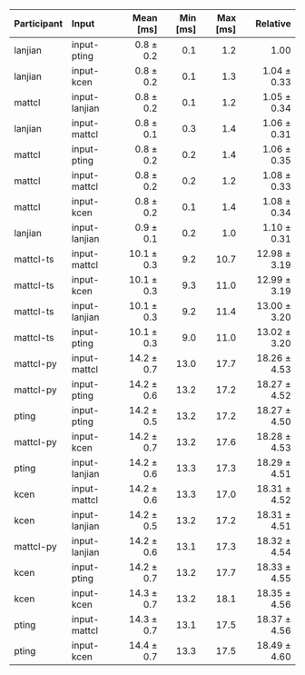 | Participant | Input | Mean [ms] | Min [ms] | Max [ms] | Relative |
|:---|:---|---:|---:|---:|---:|
| lanjian | input-pting | 0.8 ± 0.2 | 0.1 | 1.2 | 1.00 |
| lanjian | input-kcen | 0.8 ± 0.2 | 0.1 | 1.3 | 1.04 ± 0.33 |
| mattcl | input-lanjian | 0.8 ± 0.2 | 0.1 | 1.2 | 1.05 ± 0.34 |
| lanjian | input-mattcl | 0.8 ± 0.1 | 0.3 | 1.4 | 1.06 ± 0.31 |
| mattcl | input-pting | 0.8 ± 0.2 | 0.2 | 1.4 | 1.06 ± 0.35 |
| mattcl | input-mattcl | 0.8 ± 0.2 | 0.2 | 1.2 | 1.08 ± 0.33 |
| mattcl | input-kcen | 0.8 ± 0.2 | 0.1 | 1.4 | 1.08 ± 0.34 |
| lanjian | input-lanjian | 0.9 ± 0.1 | 0.2 | 1.0 | 1.10 ± 0.31 |
| mattcl-ts | input-mattcl | 10.1 ± 0.3 | 9.2 | 10.7 | 12.98 ± 3.19 |
| mattcl-ts | input-kcen | 10.1 ± 0.3 | 9.3 | 11.0 | 12.99 ± 3.19 |
| mattcl-ts | input-lanjian | 10.1 ± 0.3 | 9.2 | 11.4 | 13.00 ± 3.20 |
| mattcl-ts | input-pting | 10.1 ± 0.3 | 9.0 | 11.0 | 13.02 ± 3.20 |
| mattcl-py | input-mattcl | 14.2 ± 0.7 | 13.0 | 17.7 | 18.26 ± 4.53 |
| mattcl-py | input-pting | 14.2 ± 0.6 | 13.2 | 17.2 | 18.27 ± 4.52 |
| pting | input-pting | 14.2 ± 0.5 | 13.2 | 17.2 | 18.27 ± 4.50 |
| mattcl-py | input-kcen | 14.2 ± 0.7 | 13.2 | 17.6 | 18.28 ± 4.53 |
| pting | input-lanjian | 14.2 ± 0.6 | 13.3 | 17.3 | 18.29 ± 4.51 |
| kcen | input-mattcl | 14.2 ± 0.6 | 13.3 | 17.0 | 18.31 ± 4.52 |
| kcen | input-lanjian | 14.2 ± 0.5 | 13.2 | 17.2 | 18.31 ± 4.51 |
| mattcl-py | input-lanjian | 14.2 ± 0.6 | 13.1 | 17.3 | 18.32 ± 4.54 |
| kcen | input-pting | 14.2 ± 0.7 | 13.2 | 17.7 | 18.33 ± 4.55 |
| kcen | input-kcen | 14.3 ± 0.7 | 13.2 | 18.1 | 18.35 ± 4.56 |
| pting | input-mattcl | 14.3 ± 0.7 | 13.1 | 17.5 | 18.37 ± 4.56 |
| pting | input-kcen | 14.4 ± 0.7 | 13.3 | 17.5 | 18.49 ± 4.60 |
